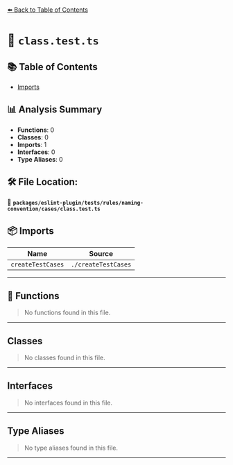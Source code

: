 [⬅️ Back to Table of Contents](../../../../../../index.md)

# 📄 `class.test.ts`

## 📚 Table of Contents

- [Imports](#imports)

## 📊 Analysis Summary

- **Functions**: 0
- **Classes**: 0
- **Imports**: 1
- **Interfaces**: 0
- **Type Aliases**: 0

## 🛠️ File Location:
📂 **`packages/eslint-plugin/tests/rules/naming-convention/cases/class.test.ts`**

## 📦 Imports

| Name | Source |
|------|--------|
| `createTestCases` | `./createTestCases` |


---

## 🔧 Functions

> No functions found in this file.


---

## Classes

> No classes found in this file.


---

## Interfaces

> No interfaces found in this file.


---

## Type Aliases

> No type aliases found in this file.


---